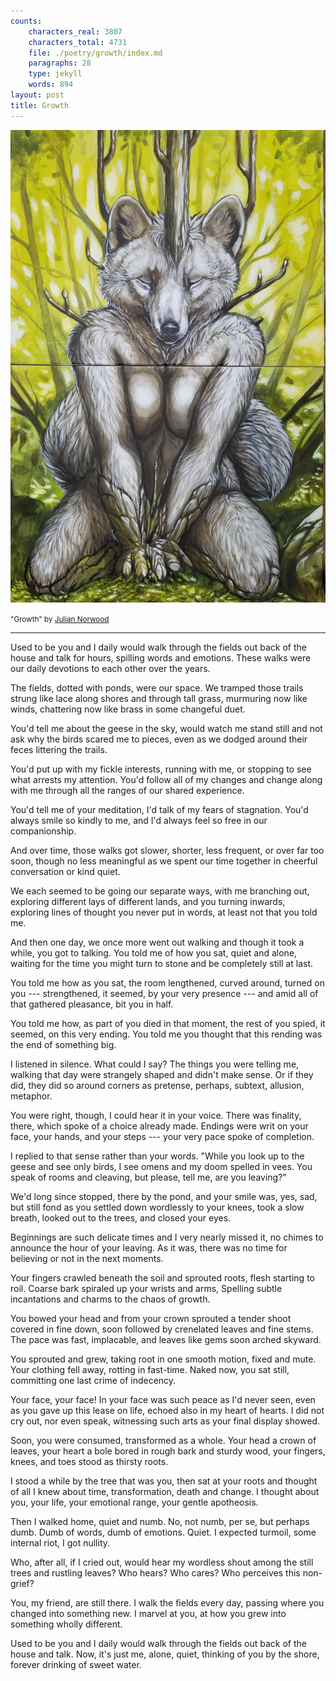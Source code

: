 ```yaml
---
counts:
    characters_real: 3807
    characters_total: 4731
    file: ./poetry/growth/index.md
    paragraphs: 28
    type: jekyll
    words: 894
layout: post
title: Growth
---
```


![Growth](/assets/growth.jpg)

<small>"Growth" by <a href="https://www.patreon.com/Cadmiumtea">Julian Norwood</a></small>

-----

<div class="verse">
Used to be you and I daily would walk
through the fields out back of the house and talk
for hours, spilling words and emotions.
These walks were our daily devotions
to each other over the years.

The fields, dotted with ponds, were our space.
We tramped those trails strung like lace
along shores and through tall grass,
murmuring now like winds, chattering now like brass
in some changeful duet.

You'd tell me about the geese in the sky,
would watch me stand still and not ask why
the birds scared me to pieces,
even as we dodged around their feces
littering the trails.

You'd put up with my fickle interests,
running with me, or stopping to see what arrests
my attention. You'd follow all of my changes
and change along with me through all the ranges
of our shared experience.

You'd tell me of your meditation,
I'd talk of my fears of stagnation.
You'd always smile so kindly to me,
and I'd always feel so free
in our companionship.

And over time, those walks got slower,
shorter, less frequent, or over
far too soon, though no less meaningful
as we spent our time together in cheerful
conversation or kind quiet.

We each seemed to be going our separate ways,
with me branching out, exploring different lays
of different lands, and you turning inwards,
exploring lines of thought you never put in words,
at least not that you told me.

And then one day, we once more went out walking
and though it took a while, you got to talking.
You told me of how  you sat, quiet and alone,
waiting for the time you might turn to stone
and be completely still at last.

You told me how as you sat, the room lengthened,
curved around, turned on you --- strengthened,
it seemed, by your very presence ---
and amid all of that gathered pleasance,
bit you in half.

You told me how, as part of you died
in that moment, the rest of you spied,
it seemed, on this very ending.
You told me you thought that this rending
was the end of something big.

I listened in silence. What could I say?
The things you were telling me, walking that day
were strangely shaped and didn't make sense.
Or if they did, they did so around corners as pretense,
perhaps, subtext, allusion, metaphor.

You were right, though, I could hear it in your voice.
There was finality, there, which spoke of a choice
already made. Endings were writ on your face,
your hands, and your steps --- your very pace
spoke of completion.

I replied to that sense rather than your words.
"While you look up to the geese and see only birds,
I see omens and my doom spelled in vees.
You speak of rooms and cleaving, but please,
tell me, are you leaving?"

We'd long since stopped, there by the pond,
and your smile was, yes, sad, but still fond
as you settled down wordlessly to your knees,
took a slow breath, looked out to the trees,
and closed your eyes.

Beginnings are such delicate times
and I very nearly missed it, no chimes
to announce the hour of your leaving.
As it was, there was no time for believing
or not in the next moments.

Your fingers crawled beneath the soil
and sprouted roots, flesh starting to roil.
Coarse bark spiraled up your wrists and arms,
Spelling subtle incantations and charms
to the chaos of growth.

You bowed your head and from your crown
sprouted a tender shoot covered in fine down,
soon followed by crenelated leaves and fine stems.
The pace was fast, implacable, and leaves like gems
soon arched skyward.

You sprouted and grew, taking root
in one smooth motion, fixed and mute.
Your clothing fell away, rotting in fast-time.
Naked now, you sat still, committing one last crime
of indecency.

Your face, your face! In your face was such peace
as I'd never seen, even as you gave up this lease
on life, echoed also in my heart of hearts.
I did not cry out, nor even speak, witnessing such arts
as your final display showed.

Soon, you were consumed, transformed as a whole.
Your head a crown of leaves, your heart a bole
bored in rough bark and sturdy wood,
your fingers, knees, and toes stood
as thirsty roots.

I stood a while by the tree that was you,
then sat at your roots and thought of all I knew
about time, transformation, death and change.
I thought about you, your life, your emotional range,
your gentle apotheosis.

Then I walked home, quiet and numb.
No, not numb, per se, but perhaps dumb.
Dumb of words, dumb of emotions. Quiet.
I expected turmoil, some internal riot,
I got nullity.

Who, after all, if I cried out,
would hear my wordless shout
among the still trees and rustling leaves?
Who hears? Who cares? Who perceives
this non-grief?

You, my friend, are still there.
I walk the fields every day, passing where
you changed into something new.
I marvel at you, at how you grew
into something wholly different.

Used to be you and I daily would walk
through the fields out back of the house and talk.
Now, it's just me, alone, quiet, thinking
of you by the shore, forever drinking
of sweet water.
</div>

